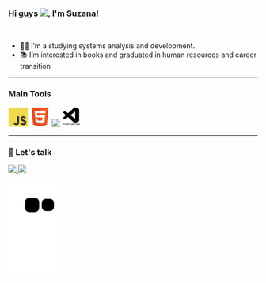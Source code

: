 ### Hi guys <img src="https://raw.githubusercontent.com/MartinHeinz/MartinHeinz/master/wave.gif" width="30px">, I'm Suzana!
</br>

- 👩‍💻 I’m a studying systems analysis and development.
- 📚 I’m interested in books and graduated in human resources and career transition

----

### Main Tools
<div>
<img src="https://raw.githubusercontent.com/devicons/devicon/1119b9f84c0290e0f0b38982099a2bd027a48bf1/icons/javascript/javascript-original.svg" width="40px"> <img src="https://raw.githubusercontent.com/devicons/devicon/1119b9f84c0290e0f0b38982099a2bd027a48bf1/icons/html5/html5-original.svg" width="40px"> <img src="https://www.svgrepo.com/show/303481/css-3-logo.svg" width="40px"> <img src="https://raw.githubusercontent.com/devicons/devicon/4cf7d821fc99da2ba516dc0b1965d2528efd97f7/icons/vscode/vscode-plain-wordmark.svg" width="40px"> <img 
</div>  

----
 
 ### 💬 Let's talk 
 <div>
   <a href="mailto:su_zana-santos@hotmail.com">
     <img src="https://img.shields.io/badge/-Gmail-%23333?style=for-the-badge&logo=gmail&logoColor=red" target="_blank">
   </a>
   <a href="https://www.linkedin.com/in/suzana-ara%C3%BAjo-fernandes29" target="blank">
     <img src="https://img.shields.io/badge/-LinkedIn-%230077B5?style=for-the-badge&logo=linkedin&logoColor=white" target="_blank">
   </a>
 </div>
 
![snake gif](https://github.com/Formandodev/Formandodev/blob/output/github-contribution-grid-snake.svg)
